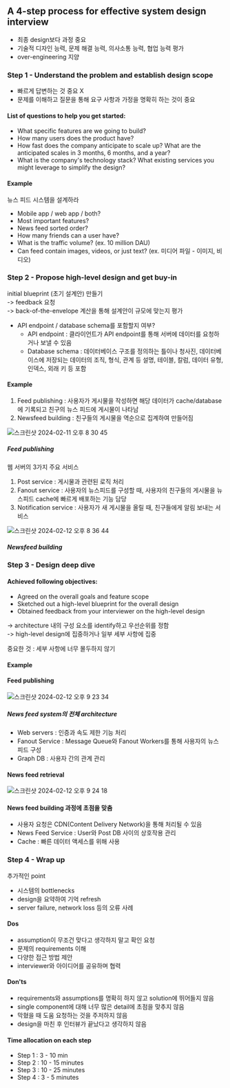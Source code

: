 ## A 4-step process for effective system design interview

- 최종 design보다 과정 중요
- 기술적 디자인 능력, 문제 해결 능력, 의사소통 능력, 협업 능력 평가
- over-engineering 지양

### Step 1 - Understand the problem and establish design scope

- 빠르게 답변하는 것 중요 X
- 문제를 이해하고 질문을 통해 요구 사항과 가정을 명확히 하는 것이 중요

#### List of questions to help you get started:

- What specific features are we going to build?
- How many users does the product have?
- How fast does the company anticipate to scale up? What are the anticipated scales in 3 months, 6 months, and a year?
- What is the company's technology stack? What existing services you might leverage to simplify the design?

#### Example

뉴스 피드 시스템을 설계하라
- Mobile app / web app / both?
- Most important features?
- News feed sorted order?
- How many friends can a user have?
- What is the traffic volume? (ex. 10 million DAU)
- Can feed contain images, videos, or just text? (ex. 미디어 파일 - 이미지, 비디오)

### Step 2 - Propose high-level design and get buy-in

initial blueprint (초기 설계안) 만들기  
-> feedback 요청  
-> back-of-the-envelope 계산을 통해 설계안이 규모에 맞는지 평가

- API endpoint / database schema를 포함할지 여부?
  - API endpoint : 클라이언트가 API endpoint를 통해 서버에 데이터를 요청하거나 보낼 수 있음
  - Database schema : 데이터베이스 구조를 정의하는 틀이나 청사진, 데이터베이스에 저장되는 데이터의 조직, 형식, 관계 등 설명, 테이블, 칼럼, 데이터 유형, 인덱스, 외래 키 등 포함

#### Example

1. Feed publishing : 사용자가 게시물을 작성하면 해당 데이터가 cache/database에 기록되고 친구의 뉴스 피드에 게시물이 나타남
2. Newsfeed building : 친구들의 게시물을 역순으로 집계하여 만들어짐

![스크린샷 2024-02-11 오후 8 30 45](https://github.com/jylee2033/book-study/assets/85793553/98c9e9bc-b45a-43cd-ba65-0e6a80008229)

##### Feed publishing

웹 서버의 3가지 주요 서비스
1. Post service : 게시물과 관련된 로직 처리
2. Fanout service : 사용자의 뉴스피드를 구성할 때, 사용자의 친구들의 게시물을 뉴스피드 cache에 빠르게 배포하는 기능 담당
3. Notification service : 사용자가 새 게시물을 올릴 때, 친구들에게 알림 보내는 서비스

![스크린샷 2024-02-12 오후 8 36 44](https://github.com/jylee2033/book-study/assets/85793553/15efc7f8-395a-44e5-a67b-ed289abecfd8)

##### Newsfeed building

### Step 3 - Design deep dive

#### Achieved following objectives:

- Agreed on the overall goals and feature scope
- Sketched out a high-level blueprint for the overall design
- Obtained feedback from your interviewer on the high-level design

-> architecture 내의 구성 요소를 identify하고 우선순위를 정함  
-> high-level design에 집중하거나 일부 세부 사항에 집중

중요한 것 : 세부 사항에 너무 몰두하지 않기

#### Example

#### Feed publishing

![스크린샷 2024-02-12 오후 9 23 34](https://github.com/jylee2033/book-study/assets/85793553/9162414b-bbfc-4873-ae21-223c9f636582)

##### News feed system의 전체 architecture

- Web servers : 인증과 속도 제한 기능 처리
- Fanout Service : Message Queue와 Fanout Workers를 통해 사용자의 뉴스 피드 구성
- Graph DB : 사용자 간의 관계 관리

#### News feed retrieval

![스크린샷 2024-02-12 오후 9 24 18](https://github.com/jylee2033/book-study/assets/85793553/6cdc351c-7f88-43e3-afb1-57a5e3d5dd95)

#### News feed building 과정에 초점을 맞춤

- 사용자 요청은 CDN(Content Delivery Network)을 통해 처리될 수 있음
- News Feed Service : User와 Post DB 사이의 상호작용 관리
- Cache : 빠른 데이터 액세스를 위해 사용

### Step 4 - Wrap up

추가적인 point
- 시스템의 bottlenecks
- design을 요약하여 기억 refresh
- server failure, network loss 등의 오류 사례

#### Dos

- assumption이 무조건 맞다고 생각하지 말고 확인 요청
- 문제의 requirements 이해
- 다양한 접근 방법 제안
- interviewer와 아이디어를 공유하며 협력

#### Don'ts

- requirements와 assumptions를 명확히 하지 않고 solution에 뛰어들지 않음
- single component에 대해 너무 많은 detail에 초점을 맞추지 않음
- 막혔을 때 도움 요청하는 것을 주저하지 않음
- design을 마친 후 인터뷰가 끝났다고 생각하지 않음

#### Time allocation on each step

- Step 1 : 3 - 10 min
- Step 2 : 10 - 15 minutes
- Step 3 : 10 - 25 minutes
- Step 4 : 3 - 5 minutes
